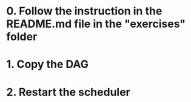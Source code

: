

# 0. Follow the instruction in the README.md file in the "exercises" folder


# 1. Copy the DAG



# 2. Restart the scheduler